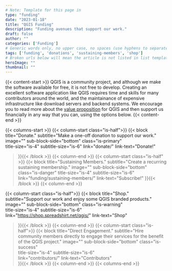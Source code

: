```yaml
---
# Note: Template for this page in 
type: "funding"
date: "2023-01-18"
title: "QGIS Funding"
description: "Funding avenues that support our work."
draft: false
author: ""
categories: ['Funding']
# Generic words only, no upper case, no spaces (use hyphens to separate words rather)
tags: ['funding', 'donations', 'sustaining-members', 'shop']
# Broken urls below will mean the article is not listed in list templates
heroImage: ""
thumbnail: ""
---
```


{{< content-start >}}
QGIS is a community project, and although we make the software available for free, it is not free to develop. Creating an excellent software application like QGIS requires time and skills for many contributors around the world, and the maintainance of expensive infrastructure like download servers and backend systems. We encourage you to read more about the [value proposition](../value-proposition/) for QGIS and then support us financially in any way that you can, using the options below.
{{< content-end >}}

{{< columns-start >}}
{{< column-start class="is-half">}}
{{< block
    title="Donate."
    subtitle="Make a one-off donation to support our work."
    image=""
    sub-block-side="bottom"
    class="is-primary"     
    title-size="is-4"
    subtitle-size="is-6"
    link="donate/"
    link-text="Donate!"    
>}}{{< /block >}}
{{< column-end >}}
{{< column-start class="is-half" >}}
{{< block
    title="Sustaining Members."
    subtitle="Create a recurring sustaining membership."
    image=""
    sub-block-side="bottom"
    class="is-danger" 
    title-size="is-4"
    subtitle-size="is-6"    
    link="funding/sustaining-members/"
    link-text="Subscribe!"
>}}{{< /block >}}
{{< column-end >}}

{{< column-start class="is-half">}}
{{< block
    title="Shop."
    subtitle="Support our work and enjoy some QGIS branded products."
    image=""
    sub-block-side="bottom"
    class="is-warning"     
    title-size="is-4"
    subtitle-size="is-6"    
    link="https://shop.spreadshirt.net/qgis/"
    link-text="Shop"
>}}{{< /block >}}
{{< column-end >}}
{{< column-start class="is-half">}}
{{< block
    title="Direct Engagement."
    subtitle="Hire community members directly to engage their services for the benefit of the QGIS project."
    image=""
    sub-block-side="bottom"
    class="is-success"     
    title-size="is-4"
    subtitle-size="is-6"  
    link="contributors/"
    link-text="Contributors"  
>}}{{< /block >}}
{{< column-end >}}
{{< columns-end >}}